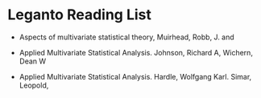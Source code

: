 # Leganto Reading List

* Aspects of multivariate statistical theory, Muirhead, Robb, J. and

* Applied Multivariate Statistical Analysis. Johnson, Richard A, Wichern, Dean W

* Applied Multivariate Statistical Analysis. Hardle, Wolfgang Karl. Simar, Leopold, 
